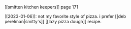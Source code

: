 [[smitten kitchen keepers]] page 171

[[2023-01-06]]: not my favorite style of pizza. i prefer [[deb perelman|smitty's]] [[lazy pizza dough]] recipe.
